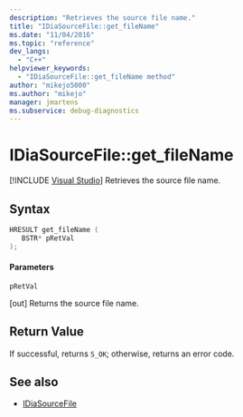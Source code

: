 ```yaml
---
description: "Retrieves the source file name."
title: "IDiaSourceFile::get_fileName"
ms.date: "11/04/2016"
ms.topic: "reference"
dev_langs:
  - "C++"
helpviewer_keywords:
  - "IDiaSourceFile::get_fileName method"
author: "mikejo5000"
ms.author: "mikejo"
manager: jmartens
ms.subservice: debug-diagnostics
---
```

# IDiaSourceFile::get_fileName

 [!INCLUDE [Visual Studio](~/includes/applies-to-version/vs-windows-only.md)]
Retrieves the source file name.

## Syntax

```C++
HRESULT get_fileName ( 
   BSTR* pRetVal
);
```

#### Parameters
 `pRetVal`

[out] Returns the source file name.

## Return Value
 If successful, returns `S_OK`; otherwise, returns an error code.

## See also
- [IDiaSourceFile](../../debugger/debug-interface-access/idiasourcefile.md)
